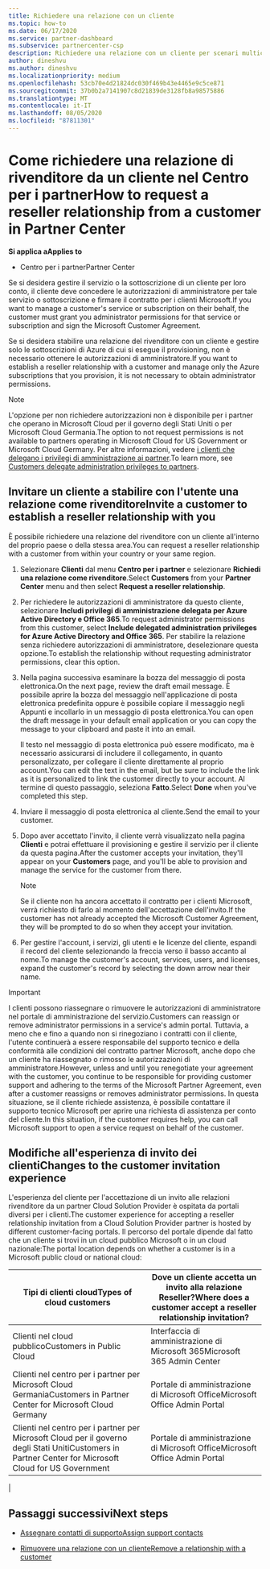 ```yaml
---
title: Richiedere una relazione con un cliente
ms.topic: how-to
ms.date: 06/17/2020
ms.service: partner-dashboard
ms.subservice: partnercenter-csp
description: Richiedere una relazione con un cliente per scenari multicanale e multicanale o se è necessario ripristinare i privilegi amministrativi delegati per un cliente.
author: dineshvu
ms.author: dineshvu
ms.localizationpriority: medium
ms.openlocfilehash: 53cb70e4d21824dc030f469b43e4465e9c5ce871
ms.sourcegitcommit: 37b0b2a7141907c8d21839de3128fb8a98575886
ms.translationtype: MT
ms.contentlocale: it-IT
ms.lasthandoff: 08/05/2020
ms.locfileid: "87811301"
---
```

# <a name="how-to-request-a-reseller-relationship-from-a-customer-in-partner-center"></a><span data-ttu-id="1b497-103">Come richiedere una relazione di rivenditore da un cliente nel Centro per i partner</span><span class="sxs-lookup"><span data-stu-id="1b497-103">How to request a reseller relationship from a customer in Partner Center</span></span>

<span data-ttu-id="1b497-104">**Si applica a**</span><span class="sxs-lookup"><span data-stu-id="1b497-104">**Applies to**</span></span>

- <span data-ttu-id="1b497-105">Centro per i partner</span><span class="sxs-lookup"><span data-stu-id="1b497-105">Partner Center</span></span>

<span data-ttu-id="1b497-106">Se si desidera gestire il servizio o la sottoscrizione di un cliente per loro conto, il cliente deve concedere le autorizzazioni di amministratore per tale servizio o sottoscrizione e firmare il contratto per i clienti Microsoft.</span><span class="sxs-lookup"><span data-stu-id="1b497-106">If you want to manage a customer's service or subscription on their behalf, the customer must grant you administrator permissions for that service or subscription and sign the Microsoft Customer Agreement.</span></span>

<span data-ttu-id="1b497-107">Se si desidera stabilire una relazione del rivenditore con un cliente e gestire solo le sottoscrizioni di Azure di cui si esegue il provisioning, non è necessario ottenere le autorizzazioni di amministratore.</span><span class="sxs-lookup"><span data-stu-id="1b497-107">If you want to establish a reseller relationship with a customer and manage only the Azure subscriptions that you provision, it is not necessary to obtain administrator permissions.</span></span>

>[!NOTE] 
><span data-ttu-id="1b497-108">L'opzione per non richiedere autorizzazioni non è disponibile per i partner che operano in Microsoft Cloud per il governo degli Stati Uniti o per Microsoft Cloud Germania.</span><span class="sxs-lookup"><span data-stu-id="1b497-108">The option to not request permissions is not available to partners operating in Microsoft Cloud for US Government or Microsoft Cloud Germany.</span></span> <span data-ttu-id="1b497-109">Per altre informazioni, vedere [i clienti che delegano i privilegi di amministrazione ai partner](customers-revoke-admin-privileges.md).</span><span class="sxs-lookup"><span data-stu-id="1b497-109">To learn more, see [Customers delegate administration privileges to partners](customers-revoke-admin-privileges.md).</span></span>

## <a name="invite-a-customer-to-establish-a-reseller-relationship-with-you"></a><span data-ttu-id="1b497-110">Invitare un cliente a stabilire con l'utente una relazione come rivenditore</span><span class="sxs-lookup"><span data-stu-id="1b497-110">Invite a customer to establish a reseller relationship with you</span></span>

<span data-ttu-id="1b497-111">È possibile richiedere una relazione del rivenditore con un cliente all'interno del proprio paese o della stessa area.</span><span class="sxs-lookup"><span data-stu-id="1b497-111">You can request a reseller relationship with a customer from within your country or your same region.</span></span>

1. <span data-ttu-id="1b497-112">Selezionare **Clienti** dal menu **Centro per i partner** e selezionare **Richiedi una relazione come rivenditore**.</span><span class="sxs-lookup"><span data-stu-id="1b497-112">Select **Customers** from your **Partner Center** menu and then select **Request a reseller relationship**.</span></span>

2. <span data-ttu-id="1b497-113">Per richiedere le autorizzazioni di amministratore da questo cliente, selezionare **Includi privilegi di amministrazione delegata per Azure Active Directory e Office 365**.</span><span class="sxs-lookup"><span data-stu-id="1b497-113">To request administrator permissions from this customer, select **Include delegated administration privileges for Azure Active Directory and Office 365**.</span></span> <span data-ttu-id="1b497-114">Per stabilire la relazione senza richiedere autorizzazioni di amministratore, deselezionare questa opzione.</span><span class="sxs-lookup"><span data-stu-id="1b497-114">To establish the relationship without requesting administrator permissions, clear this option.</span></span>

3. <span data-ttu-id="1b497-115">Nella pagina successiva esaminare la bozza del messaggio di posta elettronica.</span><span class="sxs-lookup"><span data-stu-id="1b497-115">On the next page, review the draft email message.</span></span> <span data-ttu-id="1b497-116">È possibile aprire la bozza del messaggio nell'applicazione di posta elettronica predefinita oppure è possibile copiare il messaggio negli Appunti e incollarlo in un messaggio di posta elettronica.</span><span class="sxs-lookup"><span data-stu-id="1b497-116">You can open the draft message in your default email application or you can copy the message to your clipboard and paste it into an email.</span></span>

   <span data-ttu-id="1b497-117">Il testo nel messaggio di posta elettronica può essere modificato, ma è necessario assicurarsi di includere il collegamento, in quanto personalizzato, per collegare il cliente direttamente al proprio account.</span><span class="sxs-lookup"><span data-stu-id="1b497-117">You can edit the text in the email, but be sure to include the link as it is personalized to link the customer directly to your account.</span></span> <span data-ttu-id="1b497-118">Al termine di questo passaggio, seleziona **Fatto**.</span><span class="sxs-lookup"><span data-stu-id="1b497-118">Select **Done** when you've completed this step.</span></span>

4. <span data-ttu-id="1b497-119">Inviare il messaggio di posta elettronica al cliente.</span><span class="sxs-lookup"><span data-stu-id="1b497-119">Send the email to your customer.</span></span>

5. <span data-ttu-id="1b497-120">Dopo aver accettato l'invito, il cliente verrà visualizzato nella pagina **Clienti** e potrai effettuare il provisioning e gestire il servizio per il cliente da questa pagina.</span><span class="sxs-lookup"><span data-stu-id="1b497-120">After the customer accepts your invitation, they'll appear on your **Customers** page, and you'll be able to provision and manage the service for the customer from there.</span></span>

   > [!NOTE]
   > <span data-ttu-id="1b497-121">Se il cliente non ha ancora accettato il contratto per i clienti Microsoft, verrà richiesto di farlo al momento dell'accettazione dell'invito.</span><span class="sxs-lookup"><span data-stu-id="1b497-121">If the customer has not already accepted the Microsoft Customer Agreement, they will be prompted to do so when they accept your invitation.</span></span> 

6. <span data-ttu-id="1b497-122">Per gestire l'account, i servizi, gli utenti e le licenze del cliente, espandi il record del cliente selezionando la freccia verso il basso accanto al nome.</span><span class="sxs-lookup"><span data-stu-id="1b497-122">To manage the customer's account, services, users, and licenses, expand the customer's record by selecting the down arrow near their name.</span></span>

> [!IMPORTANT]  
> <span data-ttu-id="1b497-123">I clienti possono riassegnare o rimuovere le autorizzazioni di amministratore nel portale di amministrazione del servizio.</span><span class="sxs-lookup"><span data-stu-id="1b497-123">Customers can reassign or remove administrator permissions in a service's admin portal.</span></span> <span data-ttu-id="1b497-124">Tuttavia, a meno che e fino a quando non si rinegoziano i contratti con il cliente, l'utente continuerà a essere responsabile del supporto tecnico e della conformità alle condizioni del contratto partner Microsoft, anche dopo che un cliente ha riassegnato o rimosso le autorizzazioni di amministratore.</span><span class="sxs-lookup"><span data-stu-id="1b497-124">However, unless and until you renegotiate your agreement with the customer, you continue to be responsible for providing customer support and adhering to the terms of the Microsoft Partner Agreement, even after a customer reassigns or removes administrator permissions.</span></span> <span data-ttu-id="1b497-125">In questa situazione, se il cliente richiede assistenza, è possibile contattare il supporto tecnico Microsoft per aprire una richiesta di assistenza per conto del cliente.</span><span class="sxs-lookup"><span data-stu-id="1b497-125">In this situation, if the customer requires help, you can call Microsoft support to open a service request on behalf of the customer.</span></span>

## <a name="changes-to-the-customer-invitation-experience"></a><span data-ttu-id="1b497-126">Modifiche all'esperienza di invito dei clienti</span><span class="sxs-lookup"><span data-stu-id="1b497-126">Changes to the customer invitation experience</span></span>

<span data-ttu-id="1b497-127">L'esperienza del cliente per l'accettazione di un invito alle relazioni rivenditore da un partner Cloud Solution Provider è ospitata da portali diversi per i clienti.</span><span class="sxs-lookup"><span data-stu-id="1b497-127">The customer experience for accepting a reseller relationship invitation from a Cloud Solution Provider partner is hosted by different customer-facing portals.</span></span> <span data-ttu-id="1b497-128">Il percorso del portale dipende dal fatto che un cliente si trovi in un cloud pubblico Microsoft o in un cloud nazionale:</span><span class="sxs-lookup"><span data-stu-id="1b497-128">The portal location depends on whether a customer is in a Microsoft public cloud or national cloud:</span></span>

|<span data-ttu-id="1b497-129">Tipi di clienti cloud</span><span class="sxs-lookup"><span data-stu-id="1b497-129">Types of cloud customers</span></span>  | <span data-ttu-id="1b497-130">Dove un cliente accetta un invito alla relazione Reseller?</span><span class="sxs-lookup"><span data-stu-id="1b497-130">Where does a customer accept a reseller relationship invitation?</span></span> |
|---------|---------
| <span data-ttu-id="1b497-131">Clienti nel cloud pubblico</span><span class="sxs-lookup"><span data-stu-id="1b497-131">Customers in Public Cloud</span></span> | <span data-ttu-id="1b497-132">Interfaccia di amministrazione di Microsoft 365</span><span class="sxs-lookup"><span data-stu-id="1b497-132">Microsoft 365 Admin Center</span></span> |
| <span data-ttu-id="1b497-133">Clienti nel centro per i partner per Microsoft Cloud Germania</span><span class="sxs-lookup"><span data-stu-id="1b497-133">Customers in Partner Center for Microsoft Cloud Germany</span></span> | <span data-ttu-id="1b497-134">Portale di amministrazione di Microsoft Office</span><span class="sxs-lookup"><span data-stu-id="1b497-134">Microsoft Office Admin Portal</span></span> |
| <span data-ttu-id="1b497-135">Clienti nel centro per i partner per Microsoft Cloud per il governo degli Stati Uniti</span><span class="sxs-lookup"><span data-stu-id="1b497-135">Customers in Partner Center for Microsoft Cloud for US Government</span></span> | <span data-ttu-id="1b497-136">Portale di amministrazione di Microsoft Office</span><span class="sxs-lookup"><span data-stu-id="1b497-136">Microsoft Office Admin Portal</span></span> |
|

## <a name="next-steps"></a><span data-ttu-id="1b497-137">Passaggi successivi</span><span class="sxs-lookup"><span data-stu-id="1b497-137">Next steps</span></span>

- [<span data-ttu-id="1b497-138">Assegnare contatti di supporto</span><span class="sxs-lookup"><span data-stu-id="1b497-138">Assign support contacts</span></span>](assign-support-contacts.md)

- [<span data-ttu-id="1b497-139">Rimuovere una relazione con un cliente</span><span class="sxs-lookup"><span data-stu-id="1b497-139">Remove a relationship with a customer</span></span>](remove-a-relationship.md)
